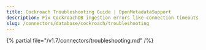 ```yaml
---
title: Cockroach Troubleshooting Guide | OpenMetadataSupport
description: Fix CockroachDB ingestion errors like connection timeouts, incorrect credentials, or unsupported SQL dialects.
slug: /connectors/database/cockroach/troubleshooting
---
```


{% partial file="/v1.7/connectors/troubleshooting.md" /%}
